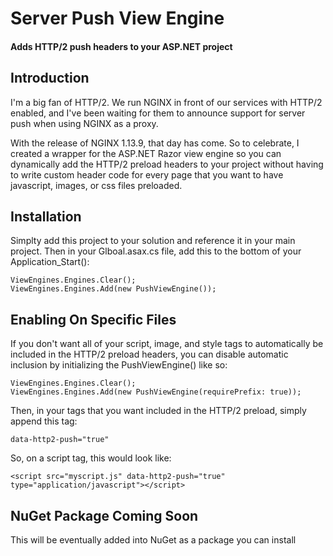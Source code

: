 # Server Push View Engine
#### Adds HTTP/2 push headers to your ASP.NET project

## Introduction
I'm a big fan of HTTP/2. We run NGINX in front of our services with HTTP/2 enabled, and
I've been waiting for them to announce support for server push when using NGINX as a proxy.

With the release of NGINX 1.13.9, that day has come. So to celebrate, I created a wrapper for the
ASP.NET Razor view engine so you can dynamically add the HTTP/2 preload headers to your project without
having to write custom header code for every page that you want to have javascript, images, or css files preloaded.

## Installation
Simplty add this project to your solution and reference it in your main project.
Then in your Glboal.asax.cs file, add this to the bottom of your Application_Start():

```
ViewEngines.Engines.Clear();
ViewEngines.Engines.Add(new PushViewEngine());
```

## Enabling On Specific Files
If you don't want all of your script, image, and style tags to automatically be included in the HTTP/2 preload headers, you can disable automatic inclusion by initializing the PushViewEngine() like so:

```
ViewEngines.Engines.Clear();
ViewEngines.Engines.Add(new PushViewEngine(requirePrefix: true));
```

Then, in your tags that you want included in the HTTP/2 preload, simply append this tag:
```
data-http2-push="true"
```

So, on a script tag, this would look like:

```
<script src="myscript.js" data-http2-push="true" type="application/javascript"></script>
```

## NuGet Package Coming Soon
This will be eventually added into NuGet as a package you can install
